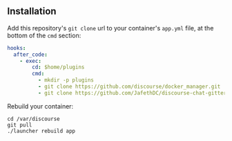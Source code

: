 
## Installation

Add this repository's `git clone` url to your container's `app.yml` file, at the bottom of the `cmd` section:

```yml
hooks:
  after_code:
    - exec:
        cd: $home/plugins
        cmd:
          - mkdir -p plugins
          - git clone https://github.com/discourse/docker_manager.git
          - git clone https://github.com/JafethDC/discourse-chat-gitter.git

```

Rebuild your container:

```
cd /var/discourse
git pull
./launcher rebuild app
```
